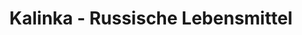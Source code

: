---
title: "Kalinka - Russische Lebensmittel"
url: /straubing/kalinka-russische-lebensmittel/
shop: Supermarkt
---